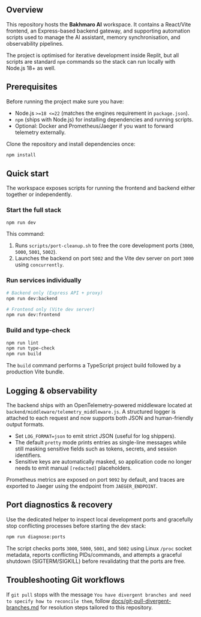 ## Overview

This repository hosts the **Bakhmaro AI** workspace. It contains a React/Vite frontend, an Express-based backend gateway, and supporting automation scripts used to manage the AI assistant, memory synchronisation, and observability pipelines.

The project is optimised for iterative development inside Replit, but all scripts are standard `npm` commands so the stack can run locally with Node.js 18+ as well.

## Prerequisites

Before running the project make sure you have:

- Node.js `>=18 <=22` (matches the engines requirement in `package.json`).
- `npm` (ships with Node.js) for installing dependencies and running scripts.
- Optional: Docker and Prometheus/Jaeger if you want to forward telemetry externally.

Clone the repository and install dependencies once:

```bash
npm install
```

## Quick start

The workspace exposes scripts for running the frontend and backend either together or independently.

### Start the full stack

```bash
npm run dev
```

This command:

1. Runs `scripts/port-cleanup.sh` to free the core development ports (`3000`, `5000`, `5001`, `5002`).
2. Launches the backend on port `5002` and the Vite dev server on port `3000` using `concurrently`.

### Run services individually

```bash
# Backend only (Express API + proxy)
npm run dev:backend

# Frontend only (Vite dev server)
npm run dev:frontend
```

### Build and type-check

```bash
npm run lint
npm run type-check
npm run build
```

The `build` command performs a TypeScript project build followed by a production Vite bundle.

## Logging & observability

The backend ships with an OpenTelemetry-powered middleware located at `backend/middleware/telemetry_middleware.js`. A structured logger is attached to each request and now supports both JSON and human-friendly output formats.

- Set `LOG_FORMAT=json` to emit strict JSON (useful for log shippers).
- The default `pretty` mode prints entries as single-line messages while still masking sensitive fields such as tokens, secrets, and session identifiers.
- Sensitive keys are automatically masked, so application code no longer needs to emit manual `[redacted]` placeholders.

Prometheus metrics are exposed on port `9092` by default, and traces are exported to Jaeger using the endpoint from `JAEGER_ENDPOINT`.

## Port diagnostics & recovery

Use the dedicated helper to inspect local development ports and gracefully stop conflicting processes before starting the dev stack:

```bash
npm run diagnose:ports
```

The script checks ports `3000`, `5000`, `5001`, and `5002` using Linux `/proc` socket metadata, reports conflicting PIDs/commands, and attempts a graceful shutdown (SIGTERM/SIGKILL) before revalidating that the ports are free.

## Troubleshooting Git workflows

If `git pull` stops with the message `You have divergent branches and need to specify how to reconcile them`, follow [docs/git-pull-divergent-branches.md](docs/git-pull-divergent-branches.md) for resolution steps tailored to this repository.
